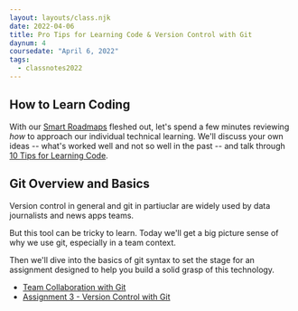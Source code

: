 ```yaml
---
layout: layouts/class.njk
date: 2022-04-06
title: Pro Tips for Learning Code & Version Control with Git
daynum: 4
coursedate: "April 6, 2022"
tags:
  - classnotes2022
---
```



## How to Learn Coding

With our [Smart Roadmaps](../../topics/smart_roadmap/) fleshed out, let's spend a few minutes reviewing *how* to approach our individual technical learning. We'll discuss your own ideas -- what's worked well and not so well in the past -- and talk through [10 Tips for Learning Code](../../topics/ten_tips_for_learning_code/).


## Git Overview and Basics

Version control in general and git in partiuclar are widely used by data journalists and news apps teams.

But this tool can be tricky to learn. Today we'll get a big picture sense of why we use git, especially in a team context.

Then we'll dive into the basics of git syntax to set the stage for an assignment designed to help you build a solid grasp of this technology.

* [Team Collaboration with Git](../../topics/team_collab_with_git/)
* [Assignment 3 - Version Control with Git](../../assignments/3/)
